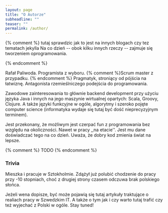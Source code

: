 ```yaml
---
layout: page
title: "O Autorze"
subheadline: ""
teaser: ""
permalink: /author/
---
```


{% comment %}
tutaj sprawdzic jak to jest na innych blogach czy tez tematach jekylla
Na co dzień -- obok kilku innych rzeczy -- zajmuje się tworzeniem oprogramowania.

{% endcomment %}

Rafał Paliwoda. Programista z wyboru. {% comment %}Scrum master z przypadku. {% endcomment %}
Pragmatyk, stroniący od pójścia na łatwiznę.
Antagonista rzemieślniczego podejścia do programowania.

Zawodowe zainteresowania to głównie backend development przy użyciu języka Java
i innych na jego maszynie wirtualnej opartych: Scala, Groovy, Clojure.
A także języki funkcyjne w ogóle, algorytmy i szeroko pojęte computer science
(informatyka wydaje się tutaj być dość nieprecyzyjnym terminem).

Jest przekonany, że możliwym jest czerpać fun z programowania bez względu na okoliczności.
Nawet w pracy ,,na etacie''. Jest mu dane doświadczać tego na co dzień.
Uważa, że dobry kod zmienia świat na lepsze.

{% comment %}
TODO
{% endcomment %}

<h3> Trivia </h3>

Mieszka i pracuje w Sztokholmie. Zdążył już polubić chodzenie do pracy przy -10 stopniach,
choć z drugiej strony czasem odczuwa brak polskiego słońca.

Jeżeli wena dopisze, być może pojawią się tutaj artykuły traktujące o realiach pracy w Szwedzkim IT.
A także o tym jak i czy warto tutaj trafić czy też wyjechać z Polski w ogóle. Stay tuned!



